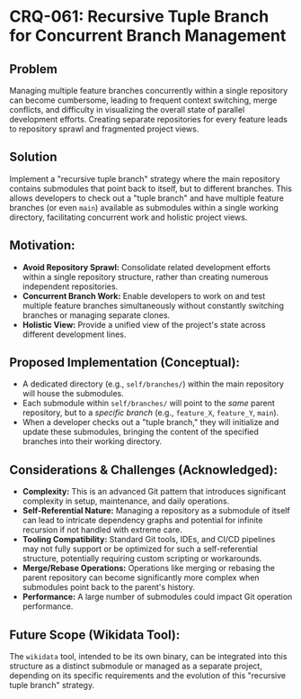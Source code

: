 # CRQ-061: Recursive Tuple Branch for Concurrent Branch Management

## Problem
Managing multiple feature branches concurrently within a single repository can become cumbersome, leading to frequent context switching, merge conflicts, and difficulty in visualizing the overall state of parallel development efforts. Creating separate repositories for every feature leads to repository sprawl and fragmented project views.

## Solution
Implement a "recursive tuple branch" strategy where the main repository contains submodules that point back to itself, but to different branches. This allows developers to check out a "tuple branch" and have multiple feature branches (or even `main`) available as submodules within a single working directory, facilitating concurrent work and holistic project views.

## Motivation:
*   **Avoid Repository Sprawl:** Consolidate related development efforts within a single repository structure, rather than creating numerous independent repositories.
*   **Concurrent Branch Work:** Enable developers to work on and test multiple feature branches simultaneously without constantly switching branches or managing separate clones.
*   **Holistic View:** Provide a unified view of the project's state across different development lines.

## Proposed Implementation (Conceptual):
*   A dedicated directory (e.g., `self/branches/`) within the main repository will house the submodules.
*   Each submodule within `self/branches/` will point to the *same* parent repository, but to a *specific branch* (e.g., `feature_X`, `feature_Y`, `main`).
*   When a developer checks out a "tuple branch," they will initialize and update these submodules, bringing the content of the specified branches into their working directory.

## Considerations & Challenges (Acknowledged):
*   **Complexity:** This is an advanced Git pattern that introduces significant complexity in setup, maintenance, and daily operations.
*   **Self-Referential Nature:** Managing a repository as a submodule of itself can lead to intricate dependency graphs and potential for infinite recursion if not handled with extreme care.
*   **Tooling Compatibility:** Standard Git tools, IDEs, and CI/CD pipelines may not fully support or be optimized for such a self-referential structure, potentially requiring custom scripting or workarounds.
*   **Merge/Rebase Operations:** Operations like merging or rebasing the parent repository can become significantly more complex when submodules point back to the parent's history.
*   **Performance:** A large number of submodules could impact Git operation performance.

## Future Scope (Wikidata Tool):
The `wikidata` tool, intended to be its own binary, can be integrated into this structure as a distinct submodule or managed as a separate project, depending on its specific requirements and the evolution of this "recursive tuple branch" strategy.
